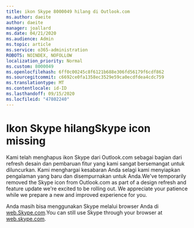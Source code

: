 ```yaml
---
title: ikon Skype 8000049 hilang di Outlook.com
ms.author: daeite
author: daeite
manager: joallard
ms.date: 04/21/2020
ms.audience: Admin
ms.topic: article
ms.service: o365-administration
ROBOTS: NOINDEX, NOFOLLOW
localization_priority: Normal
ms.custom: 8000049
ms.openlocfilehash: 6ff0c00245c8f6121b688e306fd56179f6cdf862
ms.sourcegitcommit: c6692ce0fa1358ec3529e59ca0ecdfdea4cdc759
ms.translationtype: MT
ms.contentlocale: id-ID
ms.lasthandoff: 09/15/2020
ms.locfileid: "47802240"
---
```

# <a name="skype-icon-missing"></a><span data-ttu-id="2248a-102">Ikon Skype hilang</span><span class="sxs-lookup"><span data-stu-id="2248a-102">Skype icon missing</span></span>

<span data-ttu-id="2248a-103">Kami telah menghapus ikon Skype dari Outlook.com sebagai bagian dari refresh desain dan pembaruan fitur yang kami sangat bersemangat untuk diluncurkan. Kami menghargai kesabaran Anda selagi kami menyiapkan pengalaman yang baru dan disempurnakan untuk Anda.</span><span class="sxs-lookup"><span data-stu-id="2248a-103">We've temporarily removed the Skype icon from Outlook.com as part of a design refresh and feature update we're excited to be rolling out. We appreciate your patience while we prepare a new and improved experience for you.</span></span>

<span data-ttu-id="2248a-104">Anda masih bisa menggunakan Skype melalui browser Anda di [web.Skype.com](https://web.skype.com).</span><span class="sxs-lookup"><span data-stu-id="2248a-104">You can still use Skype through your browser at [web.skype.com](https://web.skype.com).</span></span>